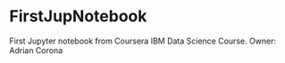 # FirstJupNotebook
First Jupyter notebook from Coursera IBM Data Science Course. Owner: Adrian Corona
